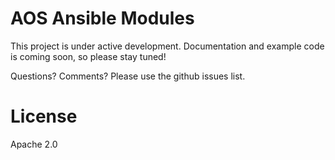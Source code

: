 
    
# AOS Ansible Modules

This project is under active development. 
Documentation and example code is coming soon, so please stay tuned!

Questions? Comments? Please use the github issues list.

# License
Apache 2.0
